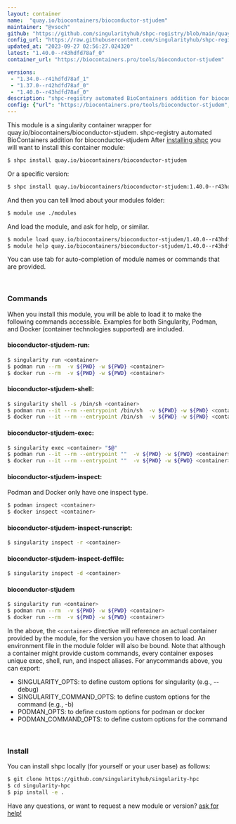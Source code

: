 ```yaml
---
layout: container
name:  "quay.io/biocontainers/bioconductor-stjudem"
maintainer: "@vsoch"
github: "https://github.com/singularityhub/shpc-registry/blob/main/quay.io/biocontainers/bioconductor-stjudem/container.yaml"
config_url: "https://raw.githubusercontent.com/singularityhub/shpc-registry/main/quay.io/biocontainers/bioconductor-stjudem/container.yaml"
updated_at: "2023-09-27 02:56:27.024320"
latest: "1.40.0--r43hdfd78af_0"
container_url: "https://biocontainers.pro/tools/bioconductor-stjudem"

versions:
 - "1.34.0--r41hdfd78af_1"
 - "1.37.0--r42hdfd78af_0"
 - "1.40.0--r43hdfd78af_0"
description: "shpc-registry automated BioContainers addition for bioconductor-stjudem"
config: {"url": "https://biocontainers.pro/tools/bioconductor-stjudem", "maintainer": "@vsoch", "description": "shpc-registry automated BioContainers addition for bioconductor-stjudem", "latest": {"1.40.0--r43hdfd78af_0": "sha256:b1b0dc527146e0ddb7b58db258ca00f12a5f9706eab84f4439a297aaf6e35d91"}, "tags": {"1.34.0--r41hdfd78af_1": "sha256:8b5cf4cdc102b992f320f1808289f6250dde3ab3788babf066b3528adb8889d3", "1.37.0--r42hdfd78af_0": "sha256:bb61f813e41199ee26eae76afead0438d94c0b165244079fc13addde27a09a5a", "1.40.0--r43hdfd78af_0": "sha256:b1b0dc527146e0ddb7b58db258ca00f12a5f9706eab84f4439a297aaf6e35d91"}, "docker": "quay.io/biocontainers/bioconductor-stjudem"}
---
```


This module is a singularity container wrapper for quay.io/biocontainers/bioconductor-stjudem.
shpc-registry automated BioContainers addition for bioconductor-stjudem
After [installing shpc](#install) you will want to install this container module:


```bash
$ shpc install quay.io/biocontainers/bioconductor-stjudem
```

Or a specific version:

```bash
$ shpc install quay.io/biocontainers/bioconductor-stjudem:1.40.0--r43hdfd78af_0
```

And then you can tell lmod about your modules folder:

```bash
$ module use ./modules
```

And load the module, and ask for help, or similar.

```bash
$ module load quay.io/biocontainers/bioconductor-stjudem/1.40.0--r43hdfd78af_0
$ module help quay.io/biocontainers/bioconductor-stjudem/1.40.0--r43hdfd78af_0
```

You can use tab for auto-completion of module names or commands that are provided.

<br>

### Commands

When you install this module, you will be able to load it to make the following commands accessible.
Examples for both Singularity, Podman, and Docker (container technologies supported) are included.

#### bioconductor-stjudem-run:

```bash
$ singularity run <container>
$ podman run --rm  -v ${PWD} -w ${PWD} <container>
$ docker run --rm  -v ${PWD} -w ${PWD} <container>
```

#### bioconductor-stjudem-shell:

```bash
$ singularity shell -s /bin/sh <container>
$ podman run --it --rm --entrypoint /bin/sh  -v ${PWD} -w ${PWD} <container>
$ docker run --it --rm --entrypoint /bin/sh  -v ${PWD} -w ${PWD} <container>
```

#### bioconductor-stjudem-exec:

```bash
$ singularity exec <container> "$@"
$ podman run --it --rm --entrypoint ""  -v ${PWD} -w ${PWD} <container> "$@"
$ docker run --it --rm --entrypoint ""  -v ${PWD} -w ${PWD} <container> "$@"
```

#### bioconductor-stjudem-inspect:

Podman and Docker only have one inspect type.

```bash
$ podman inspect <container>
$ docker inspect <container>
```

#### bioconductor-stjudem-inspect-runscript:

```bash
$ singularity inspect -r <container>
```

#### bioconductor-stjudem-inspect-deffile:

```bash
$ singularity inspect -d <container>
```



#### bioconductor-stjudem

```bash
$ singularity run <container>
$ podman run --rm  -v ${PWD} -w ${PWD} <container>
$ docker run --rm  -v ${PWD} -w ${PWD} <container>
```


In the above, the `<container>` directive will reference an actual container provided
by the module, for the version you have chosen to load. An environment file in the
module folder will also be bound. Note that although a container
might provide custom commands, every container exposes unique exec, shell, run, and
inspect aliases. For anycommands above, you can export:

 - SINGULARITY_OPTS: to define custom options for singularity (e.g., --debug)
 - SINGULARITY_COMMAND_OPTS: to define custom options for the command (e.g., -b)
 - PODMAN_OPTS: to define custom options for podman or docker
 - PODMAN_COMMAND_OPTS: to define custom options for the command

<br>

### Install

You can install shpc locally (for yourself or your user base) as follows:

```bash
$ git clone https://github.com/singularityhub/singularity-hpc
$ cd singularity-hpc
$ pip install -e .
```

Have any questions, or want to request a new module or version? [ask for help!](https://github.com/singularityhub/singularity-hpc/issues)